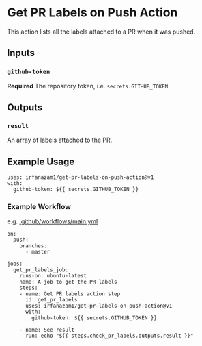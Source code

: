 # Get PR Labels on Push Action

This action lists all the labels attached to a PR when it was pushed.

## Inputs

### `github-token`

**Required** The repository token, i.e. `secrets.GITHUB_TOKEN`

## Outputs

### `result`

An array of labels attached to the PR.

## Example Usage

```
uses: irfanazam1/get-pr-labels-on-push-action@v1
with:
  github-token: ${{ secrets.GITHUB_TOKEN }}
```

### Example Workflow
e.g. [.github/workflows/main.yml](https://github.com/irfanazam1/get-pr-labels-on-push-action/blob/master/.github/workflows/main.yml)
```
on:
  push:
    branches:
      - master

jobs:
  get_pr_labels_job:
    runs-on: ubuntu-latest
    name: A job to get the PR labels
    steps:
    - name: Get PR labels action step
      id: get_pr_labels
      uses: irfanazam1/get-pr-labels-on-push-action@v1
      with:
        github-token: ${{ secrets.GITHUB_TOKEN }}

    - name: See result
      run: echo "${{ steps.check_pr_labels.outputs.result }}"
```
